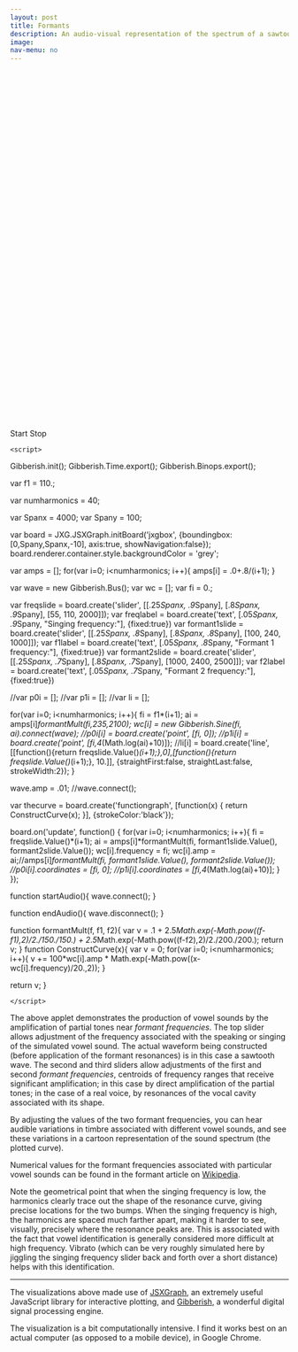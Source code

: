 ```yaml
---
layout: post
title: Formants
description: An audio-visual representation of the spectrum of a sawtooth wave with amplification at two adjustable formant frequencies.
image: 
nav-menu: no
---
```


<head>
 <!--<link rel="stylesheet" type="text/css" href="http://jsxgraph.uni-bayreuth.de/distrib/jsxgraph.css" />-->
 <link rel="stylesheet" type="text/css" href="{{site.main}}/site/assets/css/jsxgraph.css" />
 <script type="text/javascript" src="{{site.main}}/site/assets/js/jsxgraphcore.js"></script>
 <!--<script type="text/javascript" src="http://www.charlie-roberts.com/gibberish/build/gibberish.js"></script>-->
<script type="text/javascript" src="{{site.main}}/site/assets/js/gibberish.js"></script>
</head>



<div id='jxgbox' class='jxgbox' style='width:647px; height:647px;'></div>
  <html>
  <span onClick="startAudio()" class="button">Start</span>
  <span onClick="endAudio()" class="button">Stop</span>

    <script>

Gibberish.init();
Gibberish.Time.export();
Gibberish.Binops.export();

var f1 = 110.;

var numharmonics = 40;

var Spanx = 4000;
var Spany = 100;

var board = JXG.JSXGraph.initBoard('jxgbox', {boundingbox:[0,Spany,Spanx,-10], axis:true, showNavigation:false});
board.renderer.container.style.backgroundColor = 'grey';

var amps = [];
for(var i=0; i<numharmonics; i++){
amps[i] = .0+.8/(i+1);
}


var wave = new Gibberish.Bus();
var wc = [];
var fi = 0.;

var freqslide = board.create('slider', [[.25*Spanx, .9*Spany], [.8*Spanx, .9*Spany], [55, 110, 2000]]);
var freqlabel = board.create('text', [.05*Spanx, .9*Spany, "Singing frequency:"], {fixed:true})
var formant1slide = board.create('slider', [[.25*Spanx, .8*Spany], [.8*Spanx, .8*Spany], [100, 240, 1000]]);
var f1label = board.create('text', [.05*Spanx, .8*Spany, "Formant 1 frequency:"], {fixed:true})
var formant2slide = board.create('slider', [[.25*Spanx, .7*Spany], [.8*Spanx, .7*Spany], [1000, 2400, 2500]]);
var f2label = board.create('text', [.05*Spanx, .7*Spany, "Formant 2 frequency:"], {fixed:true})

//var p0i = [];
//var p1i = [];
//var li = [];

for(var i=0; i<numharmonics; i++){
	fi = f1*(i+1);
        ai = amps[i]*formantMult(fi,235,2100);
	wc[i] = new Gibberish.Sine(fi, ai).connect(wave);
        //p0i[i] = board.create('point', [fi, 0]);
        //p1i[i] = board.create('point', [fi,4*(Math.log(ai)+10)]);
        //li[i] = board.create('line', [[function(){return freqslide.Value()*(i+1);},0],[function(){return freqslide.Value()*(i+1);}, 10.]], {straightFirst:false, straightLast:false, strokeWidth:2});
}

wave.amp = .01;
//wave.connect();

var thecurve = board.create('functiongraph', [function(x) { return ConstructCurve(x); }], {strokeColor:'black'});


board.on('update', function() {
    for(var i=0; i<numharmonics; i++){
	fi = freqslide.Value()*(i+1);
        ai = amps[i]*formantMult(fi, formant1slide.Value(), formant2slide.Value());
	wc[i].frequency = fi;
        wc[i].amp = ai;//amps[i]*formantMult(fi, formant1slide.Value(), formant2slide.Value());
        //p0i[i].coordinates = [fi, 0];
        //p1i[i].coordinates = [fi,4*(Math.log(ai)+10)];
    }
});



function startAudio(){
  wave.connect();
}

function endAudio(){
  wave.disconnect();
}

function formantMult(f, f1, f2){
var v = .1 + 2.5*Math.exp(-Math.pow((f-f1),2)/2./150./150.) + 2.5*Math.exp(-Math.pow((f-f2),2)/2./200./200.);
return v;
}
function ConstructCurve(x){
  var v = 0;
  for(var i=0; i<numharmonics; i++){
     v += 100*wc[i].amp * Math.exp(-Math.pow((x-wc[i].frequency)/20.,2));
  }

  return v;
}


    </script>



  </html>


The above applet demonstrates the production of vowel sounds by the amplification of partial tones near *formant frequencies*. The top slider allows adjustment of the frequency associated with the speaking or singing of the simulated vowel sound. The actual waveform being constructed (before application of the formant resonances) is in this case a sawtooth wave. The second and third sliders allow adjustments of the first and second *formant frequencies*, centroids of frequency ranges that receive significant amplification; in this case by direct amplification of the partial tones; in the case of a real voice, by resonances of the vocal cavity associated with its shape. 

By adjusting the values of the two formant frequencies, you can hear audible variations in timbre associated with different vowel sounds, and see these variations in a cartoon representation of the sound spectrum (the plotted curve). 

Numerical values for the formant frequencies associated with particular vowel sounds can be found in the formant article on [Wikipedia](https://en.wikipedia.org/wiki/Formant).

Note the geometrical point that when the singing frequency is low, the harmonics clearly trace out the shape of the resonance curve, giving precise locations for the two bumps. When the singing frequency is high, the harmonics are spaced much farther apart, making it harder to see, visually, precisely where the resonance peaks are. This is associated with the fact that vowel identification is generally considered more difficult at high frequency. Vibrato (which can be very roughly simulated here by jiggling the singing frequency slider back and forth over a short distance) helps with this identification. 

------------------------

The visualizations above made use of [JSXGraph](http://jsxgraph.uni-bayreuth.de/wp/index.html), an extremely useful JavaScript library for interactive plotting, and [Gibberish](http://www.charlie-roberts.com/gibberish/), a wonderful digital signal processing engine.

The visualization is a bit computationally intensive. I find it works best on an actual computer (as opposed to a mobile device), in Google Chrome.